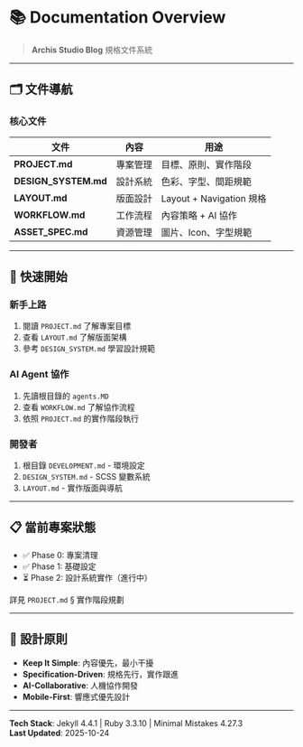 # 📚 Documentation Overview

> **Archis Studio Blog** 規格文件系統

---

## 🗂️ 文件導航

### 核心文件

| 文件 | 內容 | 用途 |
|------|------|------|
| **PROJECT.md** | 專案管理 | 目標、原則、實作階段 |
| **DESIGN_SYSTEM.md** | 設計系統 | 色彩、字型、間距規範 |
| **LAYOUT.md** | 版面設計 | Layout + Navigation 規格 |
| **WORKFLOW.md** | 工作流程 | 內容策略 + AI 協作 |
| **ASSET_SPEC.md** | 資源管理 | 圖片、Icon、字型規範 |

---

## 🚀 快速開始

### 新手上路
1. 閱讀 `PROJECT.md` 了解專案目標
2. 查看 `LAYOUT.md` 了解版面架構
3. 參考 `DESIGN_SYSTEM.md` 學習設計規範

### AI Agent 協作
1. 先讀根目錄的 `agents.MD`
2. 查看 `WORKFLOW.md` 了解協作流程
3. 依照 `PROJECT.md` 的實作階段執行

### 開發者
1. 根目錄 `DEVELOPMENT.md` - 環境設定
2. `DESIGN_SYSTEM.md` - SCSS 變數系統
3. `LAYOUT.md` - 實作版面與導航

---

## 📋 當前專案狀態

- ✅ Phase 0: 專案清理
- ✅ Phase 1: 基礎設定
- ⏳ Phase 2: 設計系統實作（進行中）

詳見 `PROJECT.md` § 實作階段規劃

---

## 🎯 設計原則

- **Keep It Simple**: 內容優先，最小干擾
- **Specification-Driven**: 規格先行，實作跟進
- **AI-Collaborative**: 人機協作開發
- **Mobile-First**: 響應式優先設計

---

**Tech Stack**: Jekyll 4.4.1 | Ruby 3.3.10 | Minimal Mistakes 4.27.3  
**Last Updated**: 2025-10-24
